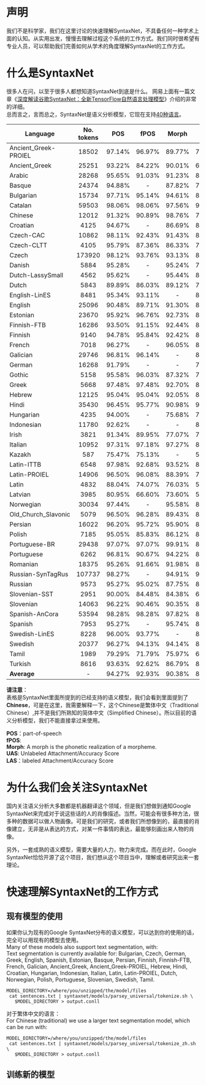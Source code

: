 # 声明
我们不是科学家，我们在这里讨论的快速理解SyntaxNet，不具备任何一种学术上面的认知。从实用出发，慢慢去理解过程这个系统的工作方式。我们同时很希望有专业人员，可以帮助我们完善如何从学术的角度理解SyntaxNet的工作方式。

# 什么是SyntaxNet
很多人在问，以至于很多人都想知道SyntaxNet到底是什么。 网易上面有一篇文章《[深度解读谷歌SyntaxNet：全新TensorFlow自然语言处理模型](http://digi.163.com/16/0517/19/BN9S2KU100162OUT.html)》介绍的非常的详细。</br>
总而言之，言而总之，SyntaxNet是语义分析模型，它现在支持[40种语言](https://github.com/tensorflow/models/blob/master/syntaxnet/g3doc/universal.md)。</br>

Language | No. tokens | POS | fPOS | Morph | UAS | LAS
--------  | :--: | :--: | :--: | :--: | :--: | :--:
Ancient_Greek-PROIEL | 18502 | 97.14% | 96.97% | 89.77% | 78.74% | 73.15%
Ancient_Greek | 25251 | 93.22% | 84.22% | 90.01% | 68.98% | 62.07%
Arabic | 28268 | 95.65% | 91.03% | 91.23% | 81.49% | 75.82%
Basque | 24374 | 94.88% | - | 87.82% | 78.00% | 73.36%
Bulgarian | 15734 | 97.71% | 95.14% | 94.61% | 89.35% | 85.01%
Catalan | 59503 | 98.06% | 98.06% | 97.56% | 90.47% | 87.64%
Chinese | 12012 | 91.32% | 90.89% | 98.76% | 76.71% | 71.24%
Croatian | 4125 | 94.67% | - | 86.69% | 80.65% | 74.06%
Czech-CAC | 10862 | 98.11% | 92.43% | 91.43% | 87.28% | 83.44%
Czech-CLTT | 4105 | 95.79% | 87.36% | 86.33% | 77.34% | 73.40%
Czech | 173920 | 98.12% | 93.76% | 93.13% | 89.47% | 85.93%
Danish | 5884 | 95.28% | - | 95.24% | 79.84% | 76.34%
Dutch-LassySmall | 4562 | 95.62% | - | 95.44% | 81.63% | 78.08%
Dutch | 5843 | 89.89% | 86.03% | 89.12% | 77.70% | 71.21%
English-LinES | 8481 | 95.34% | 93.11% | - | 81.50% | 77.37%
English | 25096 | 90.48% | 89.71% | 91.30% | 84.79% | 80.38%
Estonian | 23670 | 95.92% | 96.76% | 92.73% | 83.10% | 78.83%
Finnish-FTB | 16286 | 93.50% | 91.15% | 92.44% | 84.97% | 80.48%
Finnish | 9140 | 94.78% | 95.84% | 92.42% | 83.65% | 79.60%
French | 7018 | 96.27% | - | 96.05% | 84.68% | 81.05%
Galician | 29746 | 96.81% | 96.14% | - | 84.48% | 81.35%
German | 16268 | 91.79% | - | - | 79.73% | 74.07%
Gothic | 5158 | 95.58% | 96.03% | 87.32% | 79.33% | 71.69%
Greek | 5668 | 97.48% | 97.48% | 92.70% | 83.68% | 79.99%
Hebrew | 12125 | 95.04% | 95.04% | 92.05% | 84.61% | 78.71%
Hindi | 35430 | 96.45% | 95.77% | 90.98% | 93.04% | 89.32%
Hungarian | 4235 | 94.00% | - | 75.68% | 78.75% | 71.83%
Indonesian | 11780 | 92.62% | - | - | 80.03% | 72.99%
Irish | 3821 | 91.34% | 89.95% | 77.07% | 74.51% | 66.29%
Italian | 10952 | 97.31% | 97.18% | 97.27% | 89.81% | 87.13%
Kazakh | 587 | 75.47% | 75.13% | - | 58.09% | 43.95%
Latin-ITTB | 6548 | 97.98% | 92.68% | 93.52% | 84.22% | 81.17%
Latin-PROIEL | 14906 | 96.50% | 96.08% | 88.39% | 77.60% | 70.98%
Latin | 4832 | 88.04% | 74.07% | 76.03% | 56.00% | 45.80%
Latvian | 3985 | 80.95% | 66.60% | 73.60% | 58.92% | 51.47%
Norwegian | 30034 | 97.44% | - | 95.58% | 88.61% | 86.22%
Old_Church_Slavonic | 5079 | 96.50% | 96.28% | 89.43% | 84.86% | 78.85%
Persian | 16022 | 96.20% | 95.72% | 95.90% | 84.42% | 80.28%
Polish | 7185 | 95.05% | 85.83% | 86.12% | 88.30% | 82.71%
Portuguese-BR | 29438 | 97.07% | 97.07% | 99.91% | 87.91% | 85.44%
Portuguese | 6262 | 96.81% | 90.67% | 94.22% | 85.12% | 81.28%
Romanian | 18375 | 95.26% | 91.66% | 91.98% | 83.64% | 75.36%
Russian-SynTagRus | 107737 | 98.27% | - | 94.91% | 91.68% | 87.44%
Russian | 9573 | 95.27% | 95.02% | 87.75% | 81.75% | 77.71%
Slovenian-SST | 2951 | 90.00% | 84.48% | 84.38% | 65.06% | 56.96%
Slovenian | 14063 | 96.22% | 90.46% | 90.35% | 87.71% | 84.60%
Spanish-AnCora | 53594 | 98.28% | 98.28% | 97.82% | 89.26% | 86.50%
Spanish | 7953 | 95.27% | - | 95.74% | 85.06% | 81.53%
Swedish-LinES | 8228 | 96.00% | 93.77% | - | 81.38% | 77.21%
Swedish | 20377 | 96.27% | 94.13% | 94.14% | 83.84% | 80.28%
Tamil | 1989 | 79.29% | 71.79% | 75.97% | 64.45% | 55.35%
Turkish | 8616 | 93.63% | 92.62% | 86.79% | 82.00% | 71.37%
**Average** | - | 94.27% | 92.93% | 90.38% | 81.12% | 75.85%


**请注意**：</br>
表格是SyntaxNet里面所提到的已经支持的语义模型，我们会看到里面提到了**Chinese**，可是在这里，我需要解释一下，这个Chinese是繁体中文（Traditional Chinese）,并不是我们所熟知的简体中文（Simplified Chinese）。所以目前的语义分析模型，我们不能直接拿过来使用。

**POS**：part-of-speech</br>
**fPOS**:</br>
**Morph**: A morph is the phonetic realization of a morpheme.</br>
**UAS**: Unlabeled Attachment/Accuracy Score</br>
**LAS**：labeled Attachment/Accuracy Score</br>

# 为什么我们会关注SyntaxNet
国内关注语义分析大多数都是机器翻译这个领域，但是我们想做到通知Google SyntaxNet来完成对于说这些话的人的肖像描述。当然，可能会有很多种方法，很多种的数据可以做人物画像。可是我们的研究，或者我们所想像到的，最直接的肖像建立，无非是从表达的方式，对某一件事情的表达，最能够刻画出来人物的肖像。</br>

另外，一套成熟的语义模型，需要大量的人力，物力来完成。而在此时，Google SyntaxNet恰恰开源了这个项目，我们想从这个项目当中，理解或者研究出来一套理论。</br>

# 快速理解SyntaxNet的工作方式
## 现有模型的使用
如果你认为现有的Google SyntaxNet分布的语义模型，可以达到你的使用的话，完全可以用现有的模型去使用。</br>
Many of these models also support text segmentation, with:</br>
Text segmentation is currently available for: Bulgarian, Czech, German, Greek, English, Spanish, Estonian, Basque, Persian, Finnish, Finnish-FTB, French, Galician, Ancient_Greek, Ancient_Greek-PROIEL, Hebrew, Hindi, Croatian, Hungarian, Indonesian, Italian, Latin, Latin-PROIEL, Dutch, Norwegian, Polish, Portuguese, Slovenian, Swedish, Tamil.</br>
```
MODEL_DIRECTORY=/where/you/unzipped/the/model/files
 cat sentences.txt | syntaxnet/models/parsey_universal/tokenize.sh \
   $MODEL_DIRECTORY > output.conll
```

对于繁体中文的语言：</br>
For Chinese (traditional) we use a larger text segmentation model, which can be run with:</br>
```
MODEL_DIRECTORY=/where/you/unzipped/the/model/files
 cat sentences.txt | syntaxnet/models/parsey_universal/tokenize_zh.sh \
   $MODEL_DIRECTORY > output.conll
```

## 训练新的模型

